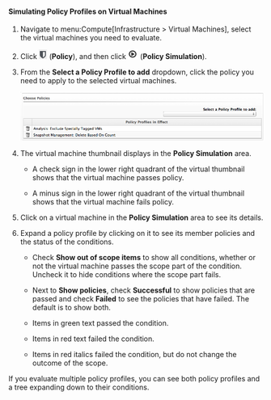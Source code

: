 #### Simulating Policy Profiles on Virtual Machines

1.  Navigate to menu:Compute\[Infrastructure \> Virtual Machines\],
    select the virtual machines you need to evaluate.

2.  Click ![image](/images/1941.png) (**Policy**), and then click
    ![image](/images/1947.png) (**Policy Simulation**).

3.  From the **Select a Policy Profile to add** dropdown, click the
    policy you need to apply to the selected virtual machines.

    ![image](/images/1948.png)

4.  The virtual machine thumbnail displays in the **Policy Simulation**
    area.

      - A check sign in the lower right quadrant of the virtual
        thumbnail shows that the virtual machine passes policy.

      - A minus sign in the lower right quadrant of the virtual
        thumbnail shows that the virtual machine fails policy.

5.  Click on a virtual machine in the **Policy Simulation** area to see
    its details.

6.  Expand a policy profile by clicking on it to see its member policies
    and the status of the conditions.

      - Check **Show out of scope items** to show all conditions,
        whether or not the virtual machine passes the scope part of the
        condition. Uncheck it to hide conditions where the scope part
        fails.

      - Next to **Show policies**, check **Successful** to show policies
        that are passed and check **Failed** to see the policies that
        have failed. The default is to show both.

      - Items in green text passed the condition.

      - Items in red text failed the condition.

      - Items in red italics failed the condition, but do not change the
        outcome of the scope.

If you evaluate multiple policy profiles, you can see both policy
profiles and a tree expanding down to their conditions.
